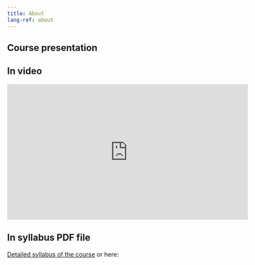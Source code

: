 ```yaml
---
title: About
lang-ref: about
---
```



## Course presentation

## In video 

<iframe width="560" height="315" src="https://www.youtube.com/embed/fu6yT9wpPZc?list=PLvii8t7-YebhvKN09vGfN8-956YDqFIrV" title="Introduction to AGI" frameborder="0" allow="accelerometer; autoplay; clipboard-write; encrypted-media; gyroscope; picture-in-picture" allowfullscreen></iframe>

[comment]: <> (<iframe width="956" height="538" src="https://www.youtube.com/embed/fu6yT9wpPZc" title="Introduction to AGI" frameborder="0" allow="accelerometer; autoplay; clipboard-write; encrypted-media; gyroscope; picture-in-picture; web-share" allowfullscreen></iframe>)

[comment]: <> (<iframe width="560" height="315" src="https://www.youtube-nocookie.com/embed/videoseries?list=PLLHTzKZzVU9f3kmEta5dlkMXgtD1LxHzT" title="YouTube video player" frameborder="0" allow="accelerometer; autoplay; clipboard-write; encrypted-media; gyroscope; picture-in-picture" allowfullscreen></iframe>)


## In syllabus PDF file

<a href="../Syllabus3.pdf">Detailed syllabus of the course</a>
or here:

<object data="../Syllabus3.pdf" width="760" height="1000" type='application/pdf'></object>
